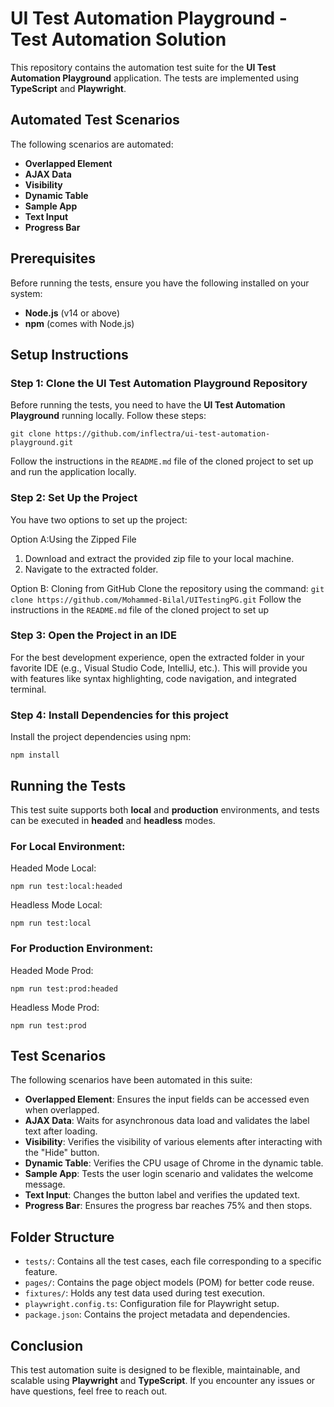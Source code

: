 # UI Test Automation Playground - Test Automation Solution

This repository contains the automation test suite for the **UI Test Automation Playground** application. The tests are implemented using **TypeScript** and **Playwright**.

## Automated Test Scenarios

The following scenarios are automated:

- **Overlapped Element**
- **AJAX Data**
- **Visibility**
- **Dynamic Table**
- **Sample App**
- **Text Input**
- **Progress Bar**

## Prerequisites

Before running the tests, ensure you have the following installed on your system:

- **Node.js** (v14 or above)
- **npm** (comes with Node.js)

## Setup Instructions

### Step 1: Clone the UI Test Automation Playground Repository

Before running the tests, you need to have the **UI Test Automation Playground** running locally. Follow these steps:

`git clone https://github.com/inflectra/ui-test-automation-playground.git`

Follow the instructions in the `README.md` file of the cloned project to set up and run the application locally.

### Step 2: Set Up the Project
You have two options to set up the project:

Option A:Using the Zipped File
1. Download and extract the provided zip file to your local machine.
2. Navigate to the extracted folder.

Option B: Cloning from GitHub
Clone the repository using the command:
`git clone https://github.com/Mohammed-Bilal/UITestingPG.git`
Follow the instructions in the `README.md` file of the cloned project to set up 

### Step 3: Open the Project in an IDE

For the best development experience, open the extracted folder in your favorite IDE (e.g., Visual Studio Code, IntelliJ, etc.). This will provide you with features like syntax highlighting, code navigation, and integrated terminal.

### Step 4: Install Dependencies for this project

Install the project dependencies using npm:

`npm install`

## Running the Tests

This test suite supports both **local** and **production** environments, and tests can be executed in **headed** and **headless** modes.

### For Local Environment:

Headed Mode Local:

`npm run test:local:headed`

Headless Mode Local:

`npm run test:local`

### For Production Environment:

Headed Mode Prod:

`npm run test:prod:headed`

Headless Mode Prod:

`npm run test:prod`

## Test Scenarios

The following scenarios have been automated in this suite:

- **Overlapped Element**: Ensures the input fields can be accessed even when overlapped.
- **AJAX Data**: Waits for asynchronous data load and validates the label text after loading.
- **Visibility**: Verifies the visibility of various elements after interacting with the "Hide" button.
- **Dynamic Table**: Verifies the CPU usage of Chrome in the dynamic table.
- **Sample App**: Tests the user login scenario and validates the welcome message.
- **Text Input**: Changes the button label and verifies the updated text.
- **Progress Bar**: Ensures the progress bar reaches 75% and then stops.

## Folder Structure

- `tests/`: Contains all the test cases, each file corresponding to a specific feature.
- `pages/`: Contains the page object models (POM) for better code reuse.
- `fixtures/`: Holds any test data used during test execution.
- `playwright.config.ts`: Configuration file for Playwright setup.
- `package.json`: Contains the project metadata and dependencies.

## Conclusion

This test automation suite is designed to be flexible, maintainable, and scalable using **Playwright** and **TypeScript**. If you encounter any issues or have questions, feel free to reach out.
